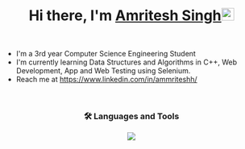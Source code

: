 <div align="center">
   
   <h1>Hi there, I'm <a href="https://github.com/ammriteshh/">Amritesh Singh</a><img src="https://media.giphy.com/media/hvRJCLFzcasrR4ia7z/giphy.gif" width="25px"></h1>

</div>

<br>

- I'm a 3rd year Computer Science Engineering Student
- I'm currently learning Data Structures and Algorithms in C++, Web Development, App and Web Testing using Selenium.
- Reach me at https://www.linkedin.com/in/ammriteshh/
<!--- 🔗 Check out my portfolio:-->

</p>

<br>

<h3 align="center"> 🛠️ Languages and Tools </h3>
<p align="center">
  <a href="https://skillicons.dev">
    <img src="https://skillicons.dev/icons?i=html,css,js,react,tailwind,typescript,next,mysql,nodejs,express,cpp,py,java,selenium,git,github,vscode,figma&perline=8" />
  </a>
</p>

<br>


<div align="center">
 <!--  <img src="https://streak-stats.demolab.com?user=ammriteshh&theme=github-green-purple&border_radius=4.7&hide_longest_streak=true&border=FFFFFF&card_width=450)"/>


<!-- <img src="https://github-readme-stats-own-pi.vercel.app/api?username=ammriteshh&show_icons=true&theme=dark&hide_border=false&include_all_commits=false&count_private=true&ring_color=79FF97" style="width: 49%; margin-right: 10px;"/> -->

  <!-- <img src="https://github-readme-stats-own-pi.vercel.app/api/top-langs/?username=ammriteshh&layout=compact&theme=dark&count_private=true&langs_count=10&hide=shell,EJS,PHP" style="width: 49%; margin-left: 10px;"/>
</div> -->


